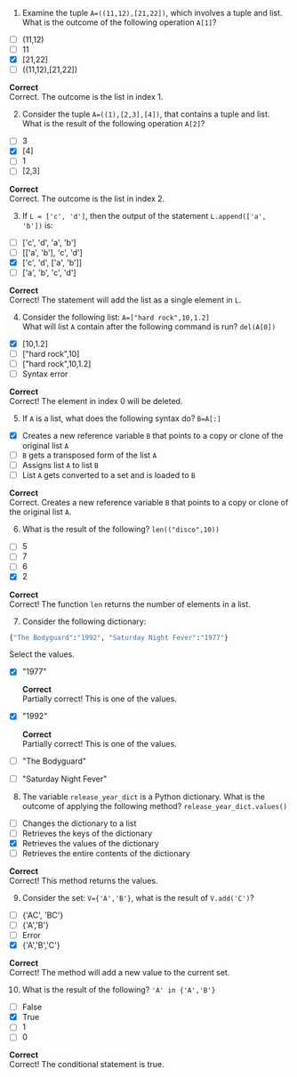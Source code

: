 1. Examine the tuple `A=((11,12),[21,22])`, which involves a tuple and list. What is the outcome of the following operation `A[1]`?

- [ ] (11,12)
- [ ] 11
- [x] [21,22]
- [ ] ((11,12),[21,22])

**Correct**  
Correct. The outcome is the list in index 1.

2. Consider the tuple `A=((1),[2,3],[4])`, that contains a tuple and list. What is the result of the following operation `A[2]`?

- [ ] 3
- [x] [4]
- [ ] 1
- [ ] [2,3]

**Correct**  
Correct. The outcome is the list in index 2.

3. If `L = ['c', 'd']`, then the output of the statement `L.append(['a', 'b'])` is:

- [ ] ['c', 'd', 'a', 'b']
- [ ] [['a', 'b'], 'c', 'd']
- [x] ['c', 'd', ['a', 'b']]
- [ ] ['a', 'b', 'c', 'd']

**Correct**  
Correct! The statement will add the list as a single element in `L`.

4. Consider the following list: `A=["hard rock",10,1.2]`  
What will list `A` contain after the following command is run? `del(A[0])`

- [x] [10,1.2]
- [ ] ["hard rock",10]
- [ ] ["hard rock",10,1.2]
- [ ] Syntax error

**Correct**  
Correct! The element in index 0 will be deleted.

5. If `A` is a list, what does the following syntax do? `B=A[:]`

- [x] Creates a new reference variable `B` that points to a copy or clone of the original list `A`
- [ ] `B` gets a transposed form of the list `A`
- [ ] Assigns list `A` to list `B`
- [ ] List `A` gets converted to a set and is loaded to `B`

**Correct**  
Correct. Creates a new reference variable `B` that points to a copy or clone of the original list `A`.

6. What is the result of the following? `len(("disco",10))`

- [ ] 5
- [ ] 7
- [ ] 6
- [x] 2

**Correct**  
Correct! The function `len` returns the number of elements in a list.

7. Consider the following dictionary:

```python
{"The Bodyguard":"1992", "Saturday Night Fever":"1977"}
```

Select the values.

- [x] "1977"
  
  **Correct**  
  Partially correct! This is one of the values.

- [x] "1992"
  
  **Correct**  
  Partially correct! This is one of the values.

- [ ] "The Bodyguard"
  
- [ ] "Saturday Night Fever"

8. The variable `release_year_dict` is a Python dictionary. What is the outcome of applying the following method? `release_year_dict.values()`

- [ ] Changes the dictionary to a list
- [ ] Retrieves the keys of the dictionary
- [x] Retrieves the values of the dictionary
- [ ] Retrieves the entire contents of the dictionary

**Correct**  
Correct! This method returns the values.

9. Consider the set: `V={'A','B'}`, what is the result of `V.add('C')`?

- [ ] {'AC', 'BC'}
- [ ] {'A','B'}
- [ ] Error
- [x] {'A','B','C'}

**Correct**  
Correct! The method will add a new value to the current set.

10. What is the result of the following? `'A' in {'A','B'}`

- [ ] False
- [x] True
- [ ] 1
- [ ] 0

**Correct**  
Correct! The conditional statement is true.